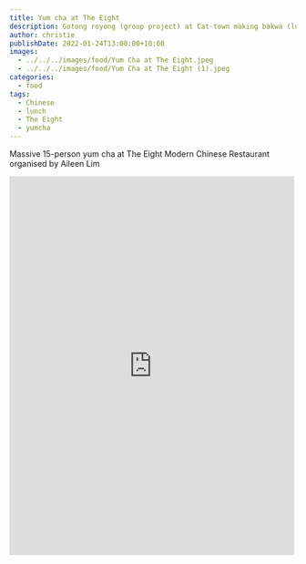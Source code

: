 ```yaml
---
title: Yum cha at The Eight
description: Gotong royong (group project) at Cat-town making bakwa (loong yoke) and kueh kapek (love letters)
author: christie
publishDate: 2022-01-24T13:00:00+10:00
images:
  - ../../../images/food/Yum Cha at The Eight.jpeg
  - ../../../images/food/Yum Cha at The Eight (1).jpeg
categories:
  - food
tags:
  - Chinese
  - lunch
  - The Eight
  - yumcha
---
```

Massive 15-person yum cha at The Eight Modern Chinese Restaurant organised by Aileen Lim

<iframe src="https://www.facebook.com/plugins/post.php?href=https%3A%2F%2Fwww.facebook.com%2Fchris1.tham%2Fposts%2Fpfbid04wwX2ptUky6nNd7rsbwD631euPVJCuxKB2JzeyQmu8sP3jgJBCoMVzisRXEDF1kfl&show_text=true&width=500" width="500" height="665" style="border:none;overflow:hidden" scrolling="no" frameborder="0" allowfullscreen="true" allow="autoplay; clipboard-write; encrypted-media; picture-in-picture; web-share"></iframe>
